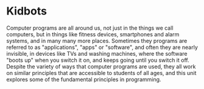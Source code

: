 # Kidbots

Computer programs are all around us, not just in the things we call computers, but in things like fitness devices, smartphones and alarm systems, and in many many more places. Sometimes they programs are referred to as "applications", "apps" or "software", and often they are nearly invisible, in devices like TVs and washing machines, where the software "boots up" when you switch it on, and keeps going until you switch it off. Despite the variety of ways that computer programs are used, they all work on similar principles that are accessible to students of all ages, and this unit explores some of the fundamental principles in programming.